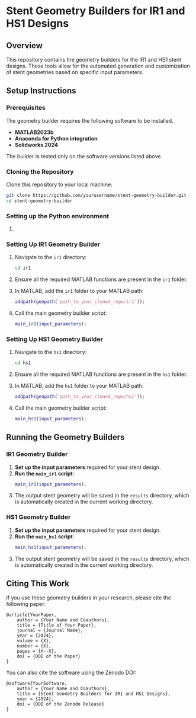 # Stent Geometry Builders for IR1 and HS1 Designs

## Overview

This repository contains the geometry builders for the IR1 and HS1 stent designs. These tools allow for the automated generation and customization of stent geometries based on specific input parameters.

## Setup Instructions

### Prerequisites

The geometry builder requires the following software to be installed. 

- **MATLAB2023b** 
- **Anaconda for Python integration**
-  **Solidworks 2024**

The builder is tested only on the software versions listed above.

### Cloning the Repository

Clone this repository to your local machine:

```bash
git clone https://github.com/yourusername/stent-geometry-builder.git
cd stent-geometry-builder
```
### Setting up the Python environment

1. 
### Setting Up IR1 Geometry Builder

1. Navigate to the `ir1` directory:
    ```bash
    cd ir1
    ```
2. Ensure all the required MATLAB functions are present in the `ir1` folder.

3. In MATLAB, add the `ir1` folder to your MATLAB path:
    ```matlab
    addpath(genpath('path_to_your_cloned_repo/ir1'));
    ```

4. Call the main geometry builder script:
    ```matlab
    main_ir1(input_parameters);
    ```

### Setting Up HS1 Geometry Builder

1. Navigate to the `hs1` directory:
    ```bash
    cd hs1
    ```
2. Ensure all the required MATLAB functions are present in the `hs1` folder.

3. In MATLAB, add the `hs1` folder to your MATLAB path:
    ```matlab
    addpath(genpath('path_to_your_cloned_repo/hs1'));
    ```

4. Call the main geometry builder script:
    ```matlab
    main_hs1(input_parameters);
    ```

## Running the Geometry Builders

### IR1 Geometry Builder

1. **Set up the input parameters** required for your stent design.
2. **Run the `main_ir1` script**:
    ```matlab
    main_ir1(input_parameters);
    ```
3. The output stent geometry will be saved in the `results` directory, which is automatically created in the current working directory.

### HS1 Geometry Builder

1. **Set up the input parameters** required for your stent design.
2. **Run the `main_hs1` script**:
    ```matlab
    main_hs1(input_parameters);
    ```
3. The output stent geometry will be saved in the `results` directory, which is automatically created in the current working directory.

## Citing This Work

If you use these geometry builders in your research, please cite the following paper:

```
@article{YourPaper,
    author = {Your Name and Coauthors},
    title = {Title of Your Paper},
    journal = {Journal Name},
    year = {2024},
    volume = {X},
    number = {X},
    pages = {X--X},
    doi = {DOI of the Paper}
}
```

You can also cite the software using the Zenodo DOI:

```
@software{YourSoftware,
    author = {Your Name and Coauthors},
    title = {Stent Geometry Builders for IR1 and HS1 Designs},
    year = {2024},
    doi = {DOI of the Zenodo Release}
}
```
